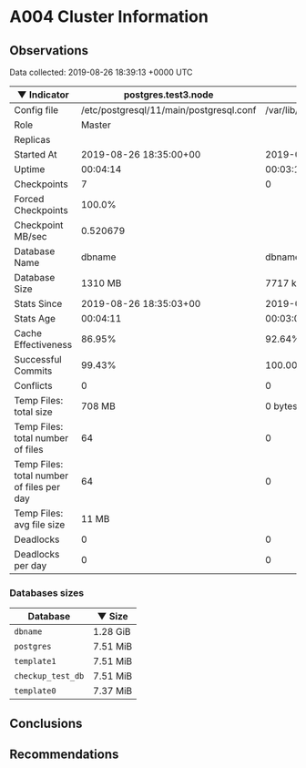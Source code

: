 # A004 Cluster Information #

## Observations ##
Data collected: 2019-08-26 18:39:13 +0000 UTC  

|&#9660;&nbsp;Indicator | postgres.test3.node | postgres.test1.node | postgres.test2.node |
|--------|-------|-------- |-------- |
|Config file |/etc/postgresql/11/main/postgresql.conf|/var/lib/postgresql/11/data1/postgresql.conf|/var/lib/postgresql/11/data2/postgresql.conf|
|Role |Master|<no value>|<no value>|
|Replicas ||<no value>|<no value>|
|Started At |2019-08-26&nbsp;18:35:00+00|2019-08-26 18:35:08+00|2019-08-26 18:35:13+00|
|Uptime |00:04:14|00:03:16|00:03:32|
|Checkpoints |7|0|0|
|Forced Checkpoints |100.0%|<no value>|<no value>|
|Checkpoint MB/sec |0.520679|<no value>|<no value>|
|Database Name |dbname|dbname|dbname|
|Database Size |1310&nbsp;MB|7717 kB|7693 kB|
|Stats Since |2019-08-26&nbsp;18:35:03+00|2019-08-26 18:35:19+00|2019-08-26 18:35:19+00|
|Stats Age |00:04:11|00:03:05|00:03:25|
|Cache Effectiveness |86.95%|92.64%|92.64%|
|Successful Commits |99.43%|100.00%|100.00%|
|Conflicts |0|0|0|
|Temp Files: total size |708&nbsp;MB|0 bytes|0 bytes|
|Temp Files: total number of files |64|0|0|
|Temp Files: total number of files per day |64|0|0|
|Temp Files: avg file size |11&nbsp;MB|<no value>|<no value>|
|Deadlocks |0|0|0|
|Deadlocks per day |0|0|0|


### Databases sizes ###

| Database | &#9660;&nbsp;Size |
|----------|--------|
| `dbname` | 1.28&nbsp;GiB |
| `postgres` | 7.51&nbsp;MiB |
| `template1` | 7.51&nbsp;MiB |
| `checkup_test_db` | 7.51&nbsp;MiB |
| `template0` | 7.37&nbsp;MiB |


## Conclusions ##


## Recommendations ##

